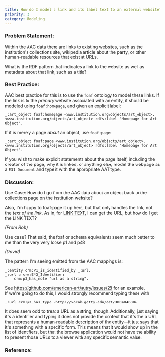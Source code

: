 ```yaml
---
title: How do I model a link and its label text to an external website?
priority: 2
category: Modeling
---
```


### Problem Statement:

Within the AAC data there are links to existing websites, such as the institution's collections site, wikipedia article about the party, or other human-readable resources that exist at URLs. 

What is the RDF pattern that indicates a link to the website as well as metadata about that link, such as a title?

### Best Practice:

AAC best practice for this is to use the `foaf` ontology to model these links.  If the link is to the *primary* website associated with an entity, it should be modeled using `foaf:homepage`, and given an explicit label:

    _:art_object foaf:homepage <www.institution.org/objects/art_object>.
    <www.institution.org/objects/art_object> rdfs:label "Homepage for Art Object".

If it is merely a page *about* an object, use `foaf:page`:

    _:art_object foaf:page <www.institution.org/objects/art_object>.
    <www.institution.org/objects/art_object> rdfs:label "Homepage for Art Object".

If you wish to make explicit statements about the page itself, including the creator of the page, why it is linked, or anything else, model the webpage as a `E31 Document` and type it with the appropriate AAT type. 


### Discussion:

Use Case: How do I go from the AAC data about an object back to the collections page on the institution website?

Also, I'm happy to foaf:page it up here, but that only handles the link, not the *text of the link*.  As in, for <a href="URL">LINK TEXT</a>, I can get the URL, but how do I get the LINK TEXT?


*(From Rob)*

Use case?  That said, the foaf or schema equivalents seem much better to me than the very very loose p1 and p48

*(David)* 

The pattern I'm seeing emitted from the AAC mappings is:

    _:entity crm:P1_is_identified_by _:url.
    _:url a crm:E42_Identifier;
        crm:p3_has_note "url as a string".

See <https://github.com/american-art/autry/issues/28> for an example.  
If we're going to do this, I would strongly recommend typing these with

    _:url crm:p3_has_type <http://vocab.getty.edu/aat/300404630>.

It does seem odd to treat a URL as a string, though.    Additionally, just saying it's a identifier and typing it does not provide the context that it's the a URL that represents a human-readable description of the entity—it just says that it's something with a specific form.  This means that it would show up in the list of identifiers, but that the browse application would not have the ability to present those URLs to a viewer with any specific semantic value.


### Reference:


